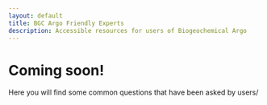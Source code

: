 ```yaml
---
layout: default
title: BGC Argo Friendly Experts
description: Accessible resources for users of Biogeochemical Argo
---
```



# Coming soon!

Here you will find some common questions that have been asked by users/
